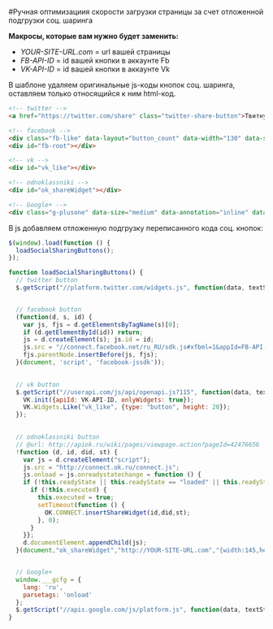 #Ручная оптимизациия скорости загрузки страницы за счет отложенной подгрузки соц. шаринга

**Макросы, которые вам нужно будет заменить:**
- *YOUR-SITE-URL.com* = url вашей страницы
- *FB-API-ID* = id вашей кнопки в аккаунте Fb
- *VK-API-ID* = id вашей кнопки в аккаунте Vk

В шаблоне удаляем оригинальные js-коды кнопок соц. шаринга, оставляем только относящийся к ним html-код.
```html
<!-- twitter -->
<a href="https://twitter.com/share" class="twitter-share-button">Твитнуть</a>

<!-- facebook -->
<div class="fb-like" data-layout="button_count" data-width="130" data-show-faces="true"></div>
<div id="fb-root"></div>

<!-- vk -->
<div id="vk_like"></div>

<!-- odnoklassniki -->
<div id="ok_shareWidget"></div>

<!-- Google+ -->
<div class="g-plusone" data-size="medium" data-annotation="inline" data-width="120"></div>
```
В js добавляем отложенную подгрузку переписанного кода соц. кнопок:
```javascript
$(window).load(function () {
  loadSocialSharingButtons();
});

function loadSocialSharingButtons() {
  // twitter button
  $.getScript("//platform.twitter.com/widgets.js", function(data, textStatus, jqxhr) {});


  // facebook button
  (function(d, s, id) {
    var js, fjs = d.getElementsByTagName(s)[0];
    if (d.getElementById(id)) return;
    js = d.createElement(s); js.id = id;
    js.src = "//connect.facebook.net/ru_RU/sdk.js#xfbml=1&appId=FB-API-ID&version=v2.0";
    fjs.parentNode.insertBefore(js, fjs);
  }(document, 'script', 'facebook-jssdk'));
          

  // vk button
  $.getScript("//userapi.com/js/api/openapi.js?115", function(data, textStatus, jqxhr) {
    VK.init({apiId: VK-API-ID, onlyWidgets: true});
    VK.Widgets.Like("vk_like", {type: "button", height: 20});
  });
        

  // odnoklassniki button
  // @url: http://apiok.ru/wiki/pages/viewpage.action?pageId=42476656
  !function (d, id, did, st) {
    var js = d.createElement("script");
    js.src = "http://connect.ok.ru/connect.js";
    js.onload = js.onreadystatechange = function () {
    if (!this.readyState || this.readyState == "loaded" || this.readyState == "complete") {
      if (!this.executed) {
        this.executed = true;
        setTimeout(function () {
          OK.CONNECT.insertShareWidget(id,did,st);
        }, 0);
      }
    }};
    d.documentElement.appendChild(js);
  }(document,"ok_shareWidget","http://YOUR-SITE-URL.com","{width:145,height:30,st:'straight',sz:20,ck:1}");


  // Google+
  window.___gcfg = {
    lang: 'ru',
    parsetags: 'onload'
  };
  $.getScript("//apis.google.com/js/platform.js", function(data, textStatus, jqxhr) {});
}
```
